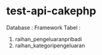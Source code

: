 # test-api-cakephp

Database : Framework
Tabel :
  1. raihan_pengeluaranpribadi
  2. raihan_kategoripengeluaran
